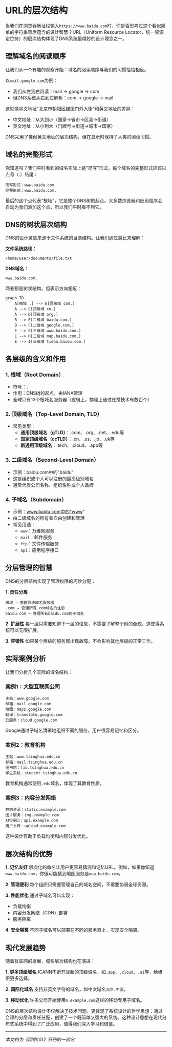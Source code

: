 # URL的层次结构

当我们在浏览器地址栏输入`https://www.baidu.com`时，你是否思考过这个看似简单的字符串背后蕴含的设计智慧？URL（Uniform Resource Locator，统一资源定位符）的层次结构体现了DNS系统最精妙的设计理念之一。

## 理解域名的阅读顺序

让我们从一个有趣的观察开始：域名的阅读顺序与我们的习惯恰恰相反。

以`mail.google.com`为例：
- 我们从左到右阅读：mail → google → com
- 但DNS系统从右到左解析：com → google → mail

这就像中文地址"北京市朝阳区建国门外大街"和英文地址的差异：
- 中文地址：从大到小（国家→省市→区县→街道）
- 英文地址：从小到大（门牌号→街道→城市→国家）

DNS采用了类似英文地址的层次结构，但在显示时保持了人类的阅读习惯。

## 域名的完整形式

你知道吗？我们平时看到的域名实际上是"简写"形式。每个域名的完整形式应该以点号（.）结尾：

```
简写形式：www.baidu.com
完整形式：www.baidu.com.
```

最后的这个点代表"根域"，它是整个DNS树的起点。大多数浏览器和应用程序会自动为我们添加这个点，所以我们平时看不到它。

## DNS的树状层次结构

DNS的设计灵感来源于文件系统的目录结构。让我们通过类比来理解：

**文件系统路径：**
```
/home/user/documents/file.txt
```

**DNS域名：**
```
www.baidu.com.
```

两者都是树状结构，但表示方向相反：

```mermaid
graph TD
    A[根域 .] --> B[顶级域 com.]
    A --> C[顶级域 cn.]
    A --> D[顶级域 org.]
    B --> E[二级域 baidu.com.]
    B --> F[二级域 google.com.]
    E --> G[三级域 www.baidu.com.]
    E --> H[三级域 map.baidu.com.]
    E --> I[三级域 tieba.baidu.com.]
```

## 各层级的含义和作用

### 1. 根域（Root Domain）
- 符号：`.`
- 作用：DNS树的起点，由IANA管理
- 全球只有13个根域名服务器（逻辑上，物理上通过任播技术有数百个）

### 2. 顶级域名（Top-Level Domain, TLD）
- 常见类型：
  - **通用顶级域名（gTLD）**：.com、.org、.net、.edu等
  - **国家顶级域名（ccTLD）**：.cn、.us、.jp、.uk等
  - **新通用顶级域名**：.tech、.cloud、.app等

### 3. 二级域名（Second-Level Domain）
- 示例：baidu.com中的"baidu"
- 这是组织或个人可以注册的最高级别域名
- 通常代表公司名称、组织名称或个人品牌

### 4. 子域名（Subdomain）
- 示例：www.baidu.com中的"www"
- 由二级域名的所有者自由创建和管理
- 常见用途：
  - `www`：万维网服务
  - `mail`：邮件服务
  - `ftp`：文件传输服务
  - `api`：应用程序接口

## 分层管理的智慧

DNS的分层结构实现了管理权限的巧妙分配：

**1. 责任分离**
```
根域 → 管理顶级域名服务器
.com → 管理所有.com域名的注册
baidu.com → 管理所有baidu.com的子域名
```

**2. 扩展性**
每一层只需要知道下一层的信息，不需要了解整个树的全貌。这使得系统可以无限扩展。

**3. 容错性**
如果某个层级的服务器出现故障，不会影响其他层级的正常工作。

## 实际案例分析

让我们分析几个实际的域名结构：

### 案例1：大型互联网公司
```
主站：www.google.com
邮箱：mail.google.com
地图：maps.google.com
翻译：translate.google.com
云服务：cloud.google.com
```

Google通过子域名清晰地组织不同的服务，用户很容易记忆和区分。

### 案例2：教育机构
```
主站：www.tsinghua.edu.cn
邮箱：mail.tsinghua.edu.cn
图书馆：lib.tsinghua.edu.cn
学生系统：student.tsinghua.edu.cn
```

教育机构通常使用`.edu`域名，体现了其教育性质。

### 案例3：内容分发网络
```
静态资源：static.example.com
图片服务：img.example.com
API接口：api.example.com
用户上传：upload.example.com
```

这种设计有助于负载均衡和内容分发优化。

## 层次结构的优势

**1. 记忆友好**
层次化的命名让用户更容易猜测和记忆URL。例如，如果你知道`www.baidu.com`，你很可能猜到地图服务是`map.baidu.com`。

**2. 管理便利**
每个组织只需要管理自己的域名空间，不需要协调全球资源。

**3. 性能优化**
通过子域名可以实现：
- 负载均衡
- 内容分发网络（CDN）部署
- 服务隔离

**4. 安全隔离**
不同子域名可以部署在不同的服务器上，实现安全隔离。

## 现代发展趋势

随着互联网的发展，域名层次结构也在演进：

**1. 更多顶级域名**
ICANN不断开放新的顶级域名，如`.app`、`.cloud`、`.ai`等，给组织更多选择。

**2. 国际化域名**
支持非英文字符的域名，如中文域名`北京.中国`。

**3. 移动优化**
许多公司开始使用`m.example.com`这样的移动专用子域名。

DNS的层次结构设计不仅解决了技术问题，更体现了系统设计的哲学思想：通过合理的分层和责任分配，创建了一个既简单又强大的系统。这种设计思想在现代分布式系统中得到了广泛应用，值得我们深入学习和借鉴。

---

*本文档为《网络101》系列的一部分*
